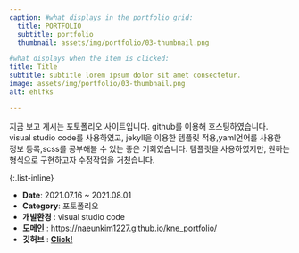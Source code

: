 ```yaml
---
caption: #what displays in the portfolio grid:
  title: PORTFOLIO
  subtitle: portfolio
  thumbnail: assets/img/portfolio/03-thumbnail.png

#what displays when the item is clicked:
title: Title
subtitle: subtitle lorem ipsum dolor sit amet consectetur.
image: assets/img/portfolio/03-thumbnail.png
alt: ehlfks

---
```

지금 보고 계시는 포토폴리오 사이트입니다. github를 이용해 호스팅하였습니다. visual studio code를 사용하였고,
jekyll을 이용한 템플릿 적용,yaml언어를 사용한 정보 등록,scss를 공부해볼 수 있는 좋은 기회였습니다.
템플릿을 사용하였지만, 원하는 형식으로 구현하고자 수정작업을 거쳤습니다.


{:.list-inline} 
- **Date**: 2021.07.16 ~ 2021.08.01
- **Category**: 포토폴리오 
- **개발환경** : visual studio code
- **도메인** : https://naeunkim1227.github.io/kne_portfolio/
- **깃허브** : <a href="https://github.com/naeunkim1227/kne_portfolio">**Click!**</a>
